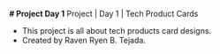 **# Project Day 1**
Project | Day 1 | Tech Product Cards
- This project is all about tech products card designs.
- Created by Raven Ryen B. Tejada.
